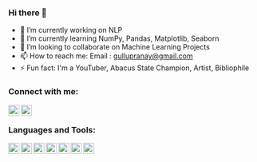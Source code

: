 ### Hi there 👋

<!--
**Bomma-Pranay/Bomma-Pranay** is a ✨ _special_ ✨ repository because its `README.md` (this file) appears on your GitHub profile.

Here are some ideas to get you started:
-->

- 🔭 I’m currently working on NLP
- 🌱 I’m currently learning NumPy, Pandas, Matplotlib, Seaborn 
- 👯 I’m looking to collaborate on Machine Learning Projects
- 📫 How to reach me: Email : gullupranay@gmail.com
- ⚡ Fun fact: I'm a YouTuber, Abacus State Champion, Artist, Bibliophile 

### Connect with me:

[<img align="left"  width="22px" src="https://cdn.jsdelivr.net/npm/simple-icons@v3/icons/youtube.svg" />][youtube]
[<img align="left"  width="22px" src="https://cdn.jsdelivr.net/npm/simple-icons@v3/icons/linkedin.svg" />][linkedin]

<br />

### Languages and Tools:

[<img align="left"  width="22px" src="https://cdn.jsdelivr.net/npm/simple-icons@3.4.0/icons/python.svg" />][python]
[<img align="left"  width="22px" src="https://cdn.jsdelivr.net/npm/simple-icons@3.4.0/icons/r.svg" />][r]
[<img align="left"  width="22px" src="https://cdn.jsdelivr.net/npm/simple-icons@3.4.0/icons/jupyter.svg" />][jupyter]
[<img align="left"  width="22px" src="https://cdn.jsdelivr.net/npm/simple-icons@3.4.0/icons/pandas.svg" />][pandas]
[<img align="left"  width="22px" src="https://cdn.jsdelivr.net/npm/simple-icons@3.4.0/icons/visualstudiocode.svg" />][vscode]
[<img align="left"  width="22px" src="https://cdn.jsdelivr.net/npm/simple-icons@3.4.0/icons/pycharm.svg" />][pycharm]
[<img align="left"  width="22px" src="https://cdn.jsdelivr.net/npm/simple-icons@3.4.0/icons/rstudio.svg" />][rstudio]

<br />
<br />


[youtube]: https://www.youtube.com/channel/UCyBGFKqHd9j1tcqbqonTsqw
[linkedin]: https://linkedin.com/in/bomma-pranay
[python]: https://cdn.jsdelivr.net/npm/simple-icons@3.4.0/icons/python.svg
[r]: https://cdn.jsdelivr.net/npm/simple-icons@3.4.0/icons/r.svg
[jupyter]: https://cdn.jsdelivr.net/npm/simple-icons@3.4.0/icons/jupyter.svg
[pandas]: https://cdn.jsdelivr.net/npm/simple-icons@3.4.0/icons/pandas.svg
[vscode]: https://cdn.jsdelivr.net/npm/simple-icons@3.4.0/icons/visualstudiocode.svg
[pycharm]: https://cdn.jsdelivr.net/npm/simple-icons@3.4.0/icons/pycharm.svg
[rstudio]: https://cdn.jsdelivr.net/npm/simple-icons@3.4.0/icons/rstudio.svg

